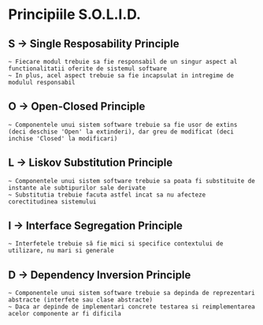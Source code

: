 ﻿# Principiile S.O.L.I.D. #

## S -> Single Resposability Principle ##
	~ Fiecare modul trebuie sa fie responsabil de un singur aspect al functionalitatii oferite de sistemul software
	~ In plus, acel aspect trebuie sa fie incapsulat in intregime de modulul responsabil

## O -> Open-Closed Principle ##
	~ Componentele unui sistem software trebuie sa fie usor de extins (deci deschise 'Open' la extinderi), dar greu de modificat (deci inchise 'Closed' la modificari)
	
## L -> Liskov Substitution Principle ##
	~ Componentele unui sistem software trebuie sa poata fi substituite de instante ale subtipurilor sale derivate
	~ Substitutia trebuie facuta astfel incat sa nu afecteze corectitudinea sistemului

## I -> Interface Segregation Principle ##
	~ Interfetele trebuie să fie mici si specifice contextului de utilizare, nu mari si generale

## D -> Dependency Inversion Principle ##
	~ Componentele unui sistem software trebuie sa depinda de reprezentari abstracte (interfete sau clase abstracte)
	~ Daca ar depinde de implementari concrete testarea si reimplementarea acelor componente ar fi dificila